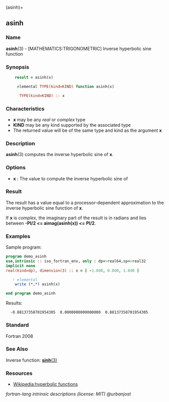 (asinh)=
## asinh

### **Name**

**asinh**(3) - \[MATHEMATICS:TRIGONOMETRIC\] Inverse hyperbolic sine function

### **Synopsis**

```fortran
    result = asinh(x)
```

```fortran
     elemental TYPE(kind=KIND) function asinh(x)

      TYPE(kind=KIND) :: x
```

### **Characteristics**

- **x** may be any _real_ or _complex_ type
- **KIND** may be any kind supported by the associated type
- The returned value will be of the same type and kind as the argument **x**

### **Description**

**asinh**(3) computes the inverse hyperbolic sine of **x**.

### **Options**

- **x**
  : The value to compute the inverse hyperbolic sine of

### **Result**

The result has a value equal to a processor-dependent approximation
to the inverse hyperbolic sine function of **x**.

If **x** is _complex_, the imaginary part of the result is in radians and lies
between **-PI/2 \<= aimag(asinh(x)) \<= PI/2**.

### **Examples**

Sample program:

```fortran
program demo_asinh
use,intrinsic :: iso_fortran_env, only : dp=>real64,sp=>real32
implicit none
real(kind=dp), dimension(3) :: x = [ -1.0d0, 0.0d0, 1.0d0 ]

   ! elemental
    write (*,*) asinh(x)

end program demo_asinh
```

Results:

```text
  -0.88137358701954305  0.0000000000000000  0.88137358701954305
```

### **Standard**

Fortran 2008

### **See Also**

Inverse function: [**sinh**(3)](#sinh)

### **Resources**

- [Wikipedia:hyperbolic functions](https://en.wikipedia.org/wiki/Hyperbolic_functions)

_fortran-lang intrinsic descriptions (license: MIT) \@urbanjost_
